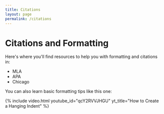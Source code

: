 ```yaml
---
title: Citations
layout: page
permalink: /citations
---
```

# Citations and Formatting 

Here's where you'll find resources to help you with formatting and citations in: 

- MLA 
- APA 
- Chicago 

You can also learn basic formatting tips like this one: 

{% include video.html youtube_id="qcY2RVVJHGU" yt_title="How to Create a Hanging Indent" %}